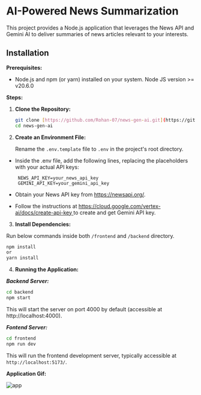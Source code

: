# AI-Powered News Summarization

This project provides a Node.js application that leverages the News API and Gemini AI to deliver summaries of news articles relevant to your interests.

## Installation

**Prerequisites:**

- Node.js and npm (or yarn) installed on your system. Node JS version >= v20.6.0

**Steps:**

1. **Clone the Repository:**

   ```bash
   git clone [https://github.com/Rohan-07/news-gen-ai.git](https://github.com/Rohan-07/news-gen-ai.git)
   cd news-gen-ai
   ```

2. **Create an Environment File:**

   Rename the `.env.template` file to `.env` in the project's root directory.

- Inside the .env file, add the following lines, replacing the placeholders with your actual API keys:
  
  ```
   NEWS_API_KEY=your_news_api_key
   GEMINI_API_KEY=your_gemini_api_key
  ```

- Obtain your News API key from https://newsapi.org/.
- Follow the instructions at [https://cloud.google.com/vertex-ai/docs/create-api-key ](https://makersuite.google.com/app/apikey) to create and get Gemini API key.

3. **Install Dependencies:**

Run below commands inside both `/frontend` and `/backend` directory.

   ```bash
   npm install
   or
   yarn install
  ```

4. **Running the Application:**

***Backend Server:***

  ```bash
  cd backend
  npm start
  ```
This will start the server on port 4000 by default (accessible at http://localhost:4000).

***Fontend Server:***

  ```bash
  cd frontend
  npm run dev
  ```

This will run the frontend development server, typically accessible at `http://localhost:5173/`.

**Application Gif:**

![app](https://github.com/user-attachments/assets/72f6d8b6-f866-495b-952f-81d93f79017d)




